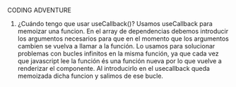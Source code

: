 CODING ADVENTURE

1.  ¿Cuándo tengo que usar useCallback()?
    Usamos useCallback para memoizar una funcion. En el array de dependencias debemos introducir los argumentos necesarios para que en el momento que los argumentos cambien se vuelva a llamar a la función.
    Lo usamos para solucionar problemas con bucles infinitos en la misma función, ya que cada vez que javascript lee la función és una función nueva por lo que vuelve a renderizar el componente. Al introducirlo en el usecallback queda memoizada dicha funcion y salimos de ese bucle.
